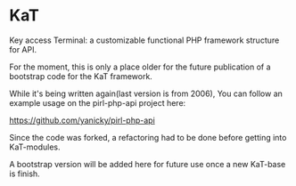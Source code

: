 # KaT
Key access Terminal: a customizable functional PHP framework structure for API.

For the moment, this is only a place older for the future publication of a bootstrap code for the KaT framework.

While it's being written again(last version is from 2006), You can follow an example usage on the pirl-php-api project here:

https://github.com/yanicky/pirl-php-api

Since the code was forked, a refactoring had to be done before getting into KaT-modules.  

A bootstrap version will be added here for future use once a new KaT-base is finish. 
